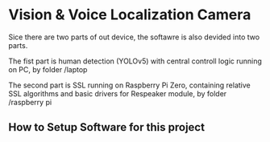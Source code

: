 # Vision & Voice Localization Camera

Sice there are two parts of out device, the softawre is also devided into two parts. 

The fist part is human detection (YOLOv5) with central controll logic running on PC, by folder /laptop

The second part is SSL running on Raspberry Pi Zero, containing relative SSL algorithms and basic drivers for Respeaker module, by folder /raspberry pi

## How to Setup Software for this project

